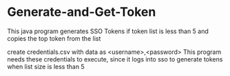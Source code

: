 # Generate-and-Get-Token
This java program generates SSO Tokens if token list is less than 5 and copies the top token from the list

create credentials.csv with data as &lt;username&gt;,&lt;password&gt; This program needs these credentials to execute, since it logs into sso to generate tokens when list size is less than 5
